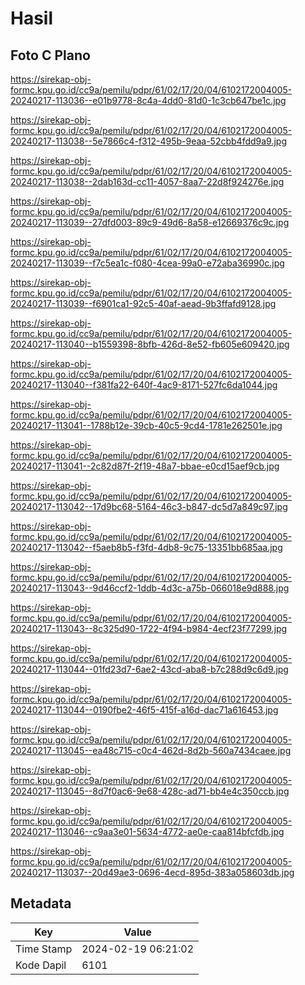 # Hasil

## Foto C Plano

https://sirekap-obj-formc.kpu.go.id/cc9a/pemilu/pdpr/61/02/17/20/04/6102172004005-20240217-113036--e01b9778-8c4a-4dd0-81d0-1c3cb647be1c.jpg

https://sirekap-obj-formc.kpu.go.id/cc9a/pemilu/pdpr/61/02/17/20/04/6102172004005-20240217-113038--5e7866c4-f312-495b-9eaa-52cbb4fdd9a9.jpg

https://sirekap-obj-formc.kpu.go.id/cc9a/pemilu/pdpr/61/02/17/20/04/6102172004005-20240217-113038--2dab163d-cc11-4057-8aa7-22d8f924276e.jpg

https://sirekap-obj-formc.kpu.go.id/cc9a/pemilu/pdpr/61/02/17/20/04/6102172004005-20240217-113039--27dfd003-89c9-49d6-8a58-e12669376c9c.jpg

https://sirekap-obj-formc.kpu.go.id/cc9a/pemilu/pdpr/61/02/17/20/04/6102172004005-20240217-113039--f7c5ea1c-f080-4cea-99a0-e72aba36990c.jpg

https://sirekap-obj-formc.kpu.go.id/cc9a/pemilu/pdpr/61/02/17/20/04/6102172004005-20240217-113039--f6901ca1-92c5-40af-aead-9b3ffafd9128.jpg

https://sirekap-obj-formc.kpu.go.id/cc9a/pemilu/pdpr/61/02/17/20/04/6102172004005-20240217-113040--b1559398-8bfb-426d-8e52-fb605e609420.jpg

https://sirekap-obj-formc.kpu.go.id/cc9a/pemilu/pdpr/61/02/17/20/04/6102172004005-20240217-113040--f381fa22-640f-4ac9-8171-527fc6da1044.jpg

https://sirekap-obj-formc.kpu.go.id/cc9a/pemilu/pdpr/61/02/17/20/04/6102172004005-20240217-113041--1788b12e-39cb-40c5-9cd4-1781e262501e.jpg

https://sirekap-obj-formc.kpu.go.id/cc9a/pemilu/pdpr/61/02/17/20/04/6102172004005-20240217-113041--2c82d87f-2f19-48a7-bbae-e0cd15aef9cb.jpg

https://sirekap-obj-formc.kpu.go.id/cc9a/pemilu/pdpr/61/02/17/20/04/6102172004005-20240217-113042--17d9bc68-5164-46c3-b847-dc5d7a849c97.jpg

https://sirekap-obj-formc.kpu.go.id/cc9a/pemilu/pdpr/61/02/17/20/04/6102172004005-20240217-113042--f5aeb8b5-f3fd-4db8-9c75-13351bb685aa.jpg

https://sirekap-obj-formc.kpu.go.id/cc9a/pemilu/pdpr/61/02/17/20/04/6102172004005-20240217-113043--9d46ccf2-1ddb-4d3c-a75b-066018e9d888.jpg

https://sirekap-obj-formc.kpu.go.id/cc9a/pemilu/pdpr/61/02/17/20/04/6102172004005-20240217-113043--8c325d90-1722-4f94-b984-4ecf23f77299.jpg

https://sirekap-obj-formc.kpu.go.id/cc9a/pemilu/pdpr/61/02/17/20/04/6102172004005-20240217-113044--01fd23d7-6ae2-43cd-aba8-b7c288d9c6d9.jpg

https://sirekap-obj-formc.kpu.go.id/cc9a/pemilu/pdpr/61/02/17/20/04/6102172004005-20240217-113044--0190fbe2-46f5-415f-a16d-dac71a616453.jpg

https://sirekap-obj-formc.kpu.go.id/cc9a/pemilu/pdpr/61/02/17/20/04/6102172004005-20240217-113045--ea48c715-c0c4-462d-8d2b-560a7434caee.jpg

https://sirekap-obj-formc.kpu.go.id/cc9a/pemilu/pdpr/61/02/17/20/04/6102172004005-20240217-113045--8d7f0ac6-9e68-428c-ad71-bb4e4c350ccb.jpg

https://sirekap-obj-formc.kpu.go.id/cc9a/pemilu/pdpr/61/02/17/20/04/6102172004005-20240217-113046--c9aa3e01-5634-4772-ae0e-caa814bfcfdb.jpg

https://sirekap-obj-formc.kpu.go.id/cc9a/pemilu/pdpr/61/02/17/20/04/6102172004005-20240217-113037--20d49ae3-0696-4ecd-895d-383a058603db.jpg


## Metadata

| Key        | Value               |
| ---------- | ------------------- |
| Time Stamp | 2024-02-19 06:21:02 |
| Kode Dapil | 6101                |




